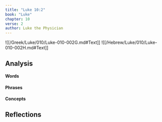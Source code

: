 ```yaml
---
title: "Luke 10:2"
book: "Luke"
chapter: 10
verse: 2
author: Luke the Physician
---
```

![[/Greek/Luke/010/Luke-010-002G.md#Text]]
![[/Hebrew/Luke/010/Luke-010-002H.md#Text]]

## Analysis

#### Words

#### Phrases

#### Concepts

## Reflections
